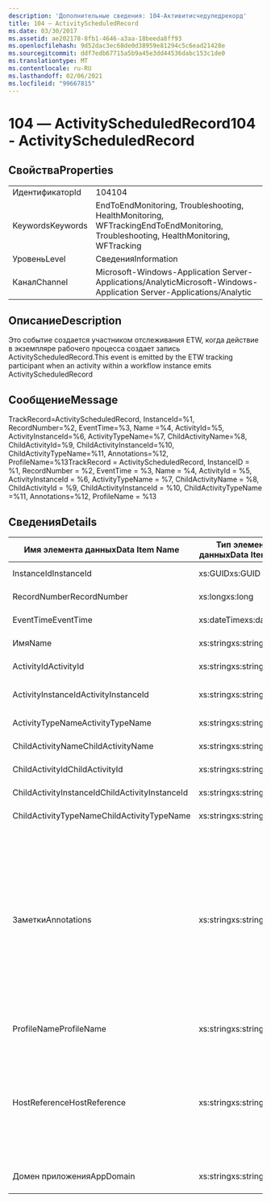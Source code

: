 ```yaml
---
description: 'Дополнительные сведения: 104-Активитисчедуледрекорд'
title: 104 ― ActivityScheduledRecord
ms.date: 03/30/2017
ms.assetid: ae202178-8fb1-4646-a3aa-18beeda8ff93
ms.openlocfilehash: 9d52dac3ec68de0d38959e81294c5c6ead21428e
ms.sourcegitcommit: ddf7edb67715a5b9a45e3dd44536dabc153c1de0
ms.translationtype: MT
ms.contentlocale: ru-RU
ms.lasthandoff: 02/06/2021
ms.locfileid: "99667815"
---
```

# <a name="104---activityscheduledrecord"></a><span data-ttu-id="66943-103">104 ― ActivityScheduledRecord</span><span class="sxs-lookup"><span data-stu-id="66943-103">104 - ActivityScheduledRecord</span></span>

## <a name="properties"></a><span data-ttu-id="66943-104">Свойства</span><span class="sxs-lookup"><span data-stu-id="66943-104">Properties</span></span>  
  
|||  
|-|-|  
|<span data-ttu-id="66943-105">Идентификатор</span><span class="sxs-lookup"><span data-stu-id="66943-105">Id</span></span>|<span data-ttu-id="66943-106">104</span><span class="sxs-lookup"><span data-stu-id="66943-106">104</span></span>|  
|<span data-ttu-id="66943-107">Keywords</span><span class="sxs-lookup"><span data-stu-id="66943-107">Keywords</span></span>|<span data-ttu-id="66943-108">EndToEndMonitoring, Troubleshooting, HealthMonitoring, WFTracking</span><span class="sxs-lookup"><span data-stu-id="66943-108">EndToEndMonitoring, Troubleshooting, HealthMonitoring, WFTracking</span></span>|  
|<span data-ttu-id="66943-109">Уровень</span><span class="sxs-lookup"><span data-stu-id="66943-109">Level</span></span>|<span data-ttu-id="66943-110">Сведения</span><span class="sxs-lookup"><span data-stu-id="66943-110">Information</span></span>|  
|<span data-ttu-id="66943-111">Канал</span><span class="sxs-lookup"><span data-stu-id="66943-111">Channel</span></span>|<span data-ttu-id="66943-112">Microsoft-Windows-Application Server-Applications/Analytic</span><span class="sxs-lookup"><span data-stu-id="66943-112">Microsoft-Windows-Application Server-Applications/Analytic</span></span>|  
  
## <a name="description"></a><span data-ttu-id="66943-113">Описание</span><span class="sxs-lookup"><span data-stu-id="66943-113">Description</span></span>  

 <span data-ttu-id="66943-114">Это событие создается участником отслеживания ETW, когда действие в экземпляре рабочего процесса создает запись ActivityScheduledRecord.</span><span class="sxs-lookup"><span data-stu-id="66943-114">This event is emitted by the ETW tracking participant when an activity within a workflow instance emits ActivityScheduledRecord</span></span>  
  
## <a name="message"></a><span data-ttu-id="66943-115">Сообщение</span><span class="sxs-lookup"><span data-stu-id="66943-115">Message</span></span>  

 <span data-ttu-id="66943-116">TrackRecord=ActivityScheduledRecord, InstanceId=%1, RecordNumber=%2, EventTime=%3, Name =%4, ActivityId=%5, ActivityInstanceId=%6, ActivityTypeName=%7, ChildActivityName=%8, ChildActivityId=%9, ChildActivityInstanceId=%10, ChildActivityTypeName=%11, Annotations=%12, ProfileName=%13</span><span class="sxs-lookup"><span data-stu-id="66943-116">TrackRecord = ActivityScheduledRecord, InstanceID = %1,  RecordNumber = %2, EventTime = %3, Name = %4, ActivityId = %5, ActivityInstanceId = %6, ActivityTypeName = %7, ChildActivityName = %8, ChildActivityId = %9, ChildActivityInstanceId = %10, ChildActivityTypeName =%11, Annotations=%12, ProfileName = %13</span></span>  
  
## <a name="details"></a><span data-ttu-id="66943-117">Сведения</span><span class="sxs-lookup"><span data-stu-id="66943-117">Details</span></span>  
  
|<span data-ttu-id="66943-118">Имя элемента данных</span><span class="sxs-lookup"><span data-stu-id="66943-118">Data Item Name</span></span>|<span data-ttu-id="66943-119">Тип элемента данных</span><span class="sxs-lookup"><span data-stu-id="66943-119">Data Item Type</span></span>|<span data-ttu-id="66943-120">Описание</span><span class="sxs-lookup"><span data-stu-id="66943-120">Description</span></span>|  
|--------------------|--------------------|-----------------|  
|<span data-ttu-id="66943-121">InstanceId</span><span class="sxs-lookup"><span data-stu-id="66943-121">InstanceId</span></span>|<span data-ttu-id="66943-122">xs:GUID</span><span class="sxs-lookup"><span data-stu-id="66943-122">xs:GUID</span></span>|<span data-ttu-id="66943-123">Идентификатор экземпляра для рабочего процесса.</span><span class="sxs-lookup"><span data-stu-id="66943-123">The instance id for the workflow</span></span>|  
|<span data-ttu-id="66943-124">RecordNumber</span><span class="sxs-lookup"><span data-stu-id="66943-124">RecordNumber</span></span>|<span data-ttu-id="66943-125">xs:long</span><span class="sxs-lookup"><span data-stu-id="66943-125">xs:long</span></span>|<span data-ttu-id="66943-126">Порядковый номер созданной записи.</span><span class="sxs-lookup"><span data-stu-id="66943-126">The sequence number of the emitted record</span></span>|  
|<span data-ttu-id="66943-127">EventTime</span><span class="sxs-lookup"><span data-stu-id="66943-127">EventTime</span></span>|<span data-ttu-id="66943-128">xs:dateTime</span><span class="sxs-lookup"><span data-stu-id="66943-128">xs:dateTime</span></span>|<span data-ttu-id="66943-129">Время в формате UTC, когда было создано событие.</span><span class="sxs-lookup"><span data-stu-id="66943-129">The time in UTC when the event was emitted</span></span>|  
|<span data-ttu-id="66943-130">Имя</span><span class="sxs-lookup"><span data-stu-id="66943-130">Name</span></span>|<span data-ttu-id="66943-131">xs:string</span><span class="sxs-lookup"><span data-stu-id="66943-131">xs:string</span></span>|<span data-ttu-id="66943-132">Имя действия, которое запланировало дочернее действие.</span><span class="sxs-lookup"><span data-stu-id="66943-132">The name of the activity that scheduled the child activity</span></span>|  
|<span data-ttu-id="66943-133">ActivityId</span><span class="sxs-lookup"><span data-stu-id="66943-133">ActivityId</span></span>|<span data-ttu-id="66943-134">xs:string</span><span class="sxs-lookup"><span data-stu-id="66943-134">xs:string</span></span>|<span data-ttu-id="66943-135">Идентификатор действия, которое запланировало дочернее действие.</span><span class="sxs-lookup"><span data-stu-id="66943-135">The id of the activity that scheduled the child activity</span></span>|  
|<span data-ttu-id="66943-136">ActivityInstanceId</span><span class="sxs-lookup"><span data-stu-id="66943-136">ActivityInstanceId</span></span>|<span data-ttu-id="66943-137">xs:string</span><span class="sxs-lookup"><span data-stu-id="66943-137">xs:string</span></span>|<span data-ttu-id="66943-138">Идентификатор экземпляра действия, которое запланировало дочернее действие.</span><span class="sxs-lookup"><span data-stu-id="66943-138">The instance id of the activity that scheduled the child activity</span></span>|  
|<span data-ttu-id="66943-139">ActivityTypeName</span><span class="sxs-lookup"><span data-stu-id="66943-139">ActivityTypeName</span></span>|<span data-ttu-id="66943-140">xs:string</span><span class="sxs-lookup"><span data-stu-id="66943-140">xs:string</span></span>|<span data-ttu-id="66943-141">Тип действия, запросившего операцию отмены.</span><span class="sxs-lookup"><span data-stu-id="66943-141">The type of the activity that requested the cancel operation</span></span>|  
|<span data-ttu-id="66943-142">ChildActivityName</span><span class="sxs-lookup"><span data-stu-id="66943-142">ChildActivityName</span></span>|<span data-ttu-id="66943-143">xs:string</span><span class="sxs-lookup"><span data-stu-id="66943-143">xs:string</span></span>|<span data-ttu-id="66943-144">Имя запланированного действия.</span><span class="sxs-lookup"><span data-stu-id="66943-144">The name of the scheduled activity</span></span>|  
|<span data-ttu-id="66943-145">ChildActivityId</span><span class="sxs-lookup"><span data-stu-id="66943-145">ChildActivityId</span></span>|<span data-ttu-id="66943-146">xs:string</span><span class="sxs-lookup"><span data-stu-id="66943-146">xs:string</span></span>|<span data-ttu-id="66943-147">Идентификатор запланированного действия.</span><span class="sxs-lookup"><span data-stu-id="66943-147">The id of the scheduled activity</span></span>|  
|<span data-ttu-id="66943-148">ChildActivityInstanceId</span><span class="sxs-lookup"><span data-stu-id="66943-148">ChildActivityInstanceId</span></span>|<span data-ttu-id="66943-149">xs:string</span><span class="sxs-lookup"><span data-stu-id="66943-149">xs:string</span></span>|<span data-ttu-id="66943-150">Идентификатор экземпляра запланированного действия.</span><span class="sxs-lookup"><span data-stu-id="66943-150">The instance id of the scheduled activity</span></span>|  
|<span data-ttu-id="66943-151">ChildActivityTypeName</span><span class="sxs-lookup"><span data-stu-id="66943-151">ChildActivityTypeName</span></span>|<span data-ttu-id="66943-152">xs:string</span><span class="sxs-lookup"><span data-stu-id="66943-152">xs:string</span></span>|<span data-ttu-id="66943-153">Тип запланированного действия.</span><span class="sxs-lookup"><span data-stu-id="66943-153">The type of the scheduled activity</span></span>|  
|<span data-ttu-id="66943-154">Заметки</span><span class="sxs-lookup"><span data-stu-id="66943-154">Annotations</span></span>|<span data-ttu-id="66943-155">xs:string</span><span class="sxs-lookup"><span data-stu-id="66943-155">xs:string</span></span>|<span data-ttu-id="66943-156">Заметки, добавленные к этому событию.</span><span class="sxs-lookup"><span data-stu-id="66943-156">The annotations that were added to this event.</span></span>  <span data-ttu-id="66943-157">Значения хранятся в XML-элементе в формате \<items> \< item  name = "annotationName" type="System.String"> аннотатионвалуе \</item> \</items> .</span><span class="sxs-lookup"><span data-stu-id="66943-157">The values are stored in an xml element in the format \<items>\< item  name = "annotationName" type="System.String">annotationValue\</item>\</items>.</span></span>  <span data-ttu-id="66943-158">Если заметки не указаны, строка содержит \<items/> .</span><span class="sxs-lookup"><span data-stu-id="66943-158">If no annotations are specified then the string contains \<items/>.</span></span> <span data-ttu-id="66943-159">Размер событий ETW ограничен размером буфера ETW или максимальным размером полезных данных для события ETW.</span><span class="sxs-lookup"><span data-stu-id="66943-159">The ETW event size is limited by the ETW buffer size or the max payload for an ETW event.</span></span> <span data-ttu-id="66943-160">Если размер события превышает предел ETW, то событие усекается путем удаления заметок и замены значения аннотации на \<items> ... \</items> .</span><span class="sxs-lookup"><span data-stu-id="66943-160">If the size of the event exceeds the ETW limits, then the event is truncated by dropping the annotations and replacing the annotation value with \<items>...\</items>.</span></span>|  
|<span data-ttu-id="66943-161">ProfileName</span><span class="sxs-lookup"><span data-stu-id="66943-161">ProfileName</span></span>|<span data-ttu-id="66943-162">xs:string</span><span class="sxs-lookup"><span data-stu-id="66943-162">xs:string</span></span>|<span data-ttu-id="66943-163">Имя или профиль отслеживания, который привел к созданию этого события.</span><span class="sxs-lookup"><span data-stu-id="66943-163">The name or the tracking profile that resulted in this event being emitted</span></span>|  
|<span data-ttu-id="66943-164">HostReference</span><span class="sxs-lookup"><span data-stu-id="66943-164">HostReference</span></span>|<span data-ttu-id="66943-165">xs:string</span><span class="sxs-lookup"><span data-stu-id="66943-165">xs:string</span></span>|<span data-ttu-id="66943-166">Для служб, размещенных на веб-сайтах, это поле служит уникальным идентификатором службы в веб-иерархии.</span><span class="sxs-lookup"><span data-stu-id="66943-166">For web hosted services, this field uniquely identifies the service in the web hierarchy.</span></span>  <span data-ttu-id="66943-167">Его формат определяется как "имя веб-сайта виртуальный путь к приложению&#124;виртуальный путь службы&#124;ServiceName" example: "Default Web site/Калкулатораппликатион&#124;/Калкулаторсервице.СВК&#124;CalculatorService"</span><span class="sxs-lookup"><span data-stu-id="66943-167">Its format is defined as 'Web Site Name Application Virtual Path&#124;Service Virtual Path&#124;ServiceName' Example: 'Default Web Site/CalculatorApplication&#124;/CalculatorService.svc&#124;CalculatorService'</span></span>|  
|<span data-ttu-id="66943-168">Домен приложения</span><span class="sxs-lookup"><span data-stu-id="66943-168">AppDomain</span></span>|<span data-ttu-id="66943-169">xs:string</span><span class="sxs-lookup"><span data-stu-id="66943-169">xs:string</span></span>|<span data-ttu-id="66943-170">Строка, возвращаемая AppDomain.CurrentDomain.FriendlyName.</span><span class="sxs-lookup"><span data-stu-id="66943-170">The string returned by AppDomain.CurrentDomain.FriendlyName.</span></span>|

